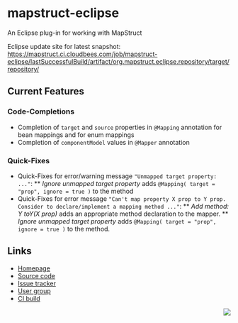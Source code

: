 # mapstruct-eclipse
An Eclipse plug-in for working with MapStruct

Eclipse update site for latest snapshot: https://mapstruct.ci.cloudbees.com/job/mapstruct-eclipse/lastSuccessfulBuild/artifact/org.mapstruct.eclipse.repository/target/repository/

## Current Features

### Code-Completions

* Completion of `target` and `source` properties in `@Mapping` annotation for bean mappings and for enum mappings
* Completion of `componentModel` values in `@Mapper` annotation

### Quick-Fixes

* Quick-Fixes for error/warning message `"Unmapped target property: ..."`:
** _Ignore unmapped target property_ adds `@Mapping( target = "prop", ignore = true )` to the method
* Quick-Fixes for error message `"Can't map property X prop to Y prop. Consider to declare/implement a mapping method ..."`:
** _Add method: Y toY(X prop)_ adds an appropriate method declaration to the mapper.
** _Ignore unmapped target property_ adds `@Mapping( target = "prop", ignore = true )` to the method.

## Links

* [Homepage](http://mapstruct.org)
* [Source code](https://github.com/mapstruct/mapstruct-eclipse/)
* [Issue tracker](https://github.com/mapstruct/mapstruct-eclipse/issues)
* [User group](https://groups.google.com/forum/?hl=en#!forum/mapstruct-users)
* [CI build](https://mapstruct.ci.cloudbees.com/)

<div style="float: right">
    <a href="https://mapstruct.ci.cloudbees.com/"><img src="http://www.cloudbees.com/sites/default/files/Button-Built-on-CB-1.png"/></a>
</div>

